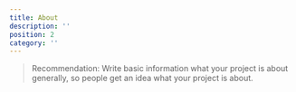 ```yaml
---
title: About
description: ''
position: 2
category: ''
---
```


> Recommendation: Write basic information what your project is about generally, so people get an idea what your project is about.
